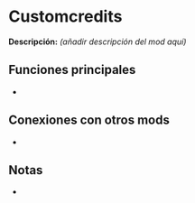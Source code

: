 # Customcredits

**Descripción:** *(añadir descripción del mod aquí)*

## Funciones principales
- 

## Conexiones con otros mods
- 

## Notas
- 
